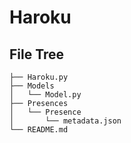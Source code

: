 # Haroku

## File Tree

```
├── Haroku.py
├── Models
│   └── Model.py
├── Presences
│   └── Presence
│       └── metadata.json
└── README.md
```